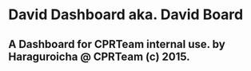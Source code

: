 David Dashboard aka. David Board
=====

A Dashboard for CPRTeam internal use. by Haraguroicha @ CPRTeam (c) 2015.
-----

